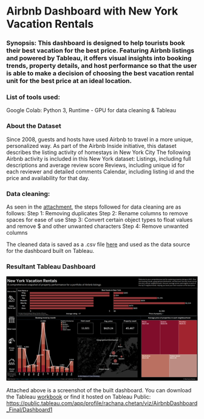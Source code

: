# Airbnb Dashboard with New York Vacation Rentals
### Synopsis: This dashboard is designed to help tourists book their best vacation for the best price. Featuring Airbnb listings and powered by Tableau, it offers visual insights into booking trends, property details, and host performance so that the user is able to make a decision of choosing the best vacation rental unit for the best price at an ideal location.

### List of tools used:
Google Colab: Python 3, Runtime - GPU for data cleaning & Tableau

### About the Dataset
Since 2008, guests and hosts have used Airbnb to travel in a more unique, personalized way. As part of the Airbnb Inside initiative, this dataset describes the listing activity of homestays in New York City
The following Airbnb activity is included in this New York dataset:
Listings, including full descriptions and average review score Reviews, including unique id for each reviewer and detailed comments Calendar, including listing id and the price and availability for that day.

### Data cleaning:
As seen in the [attachment](/Airbnb_Open_Data_Data_cleaning_Rachana.ipynb), the steps followed for data cleaning are as follows: 
Step 1: Removing duplicates
Step 2: Rename columns to remove spaces for ease of use
Step 3: Convert certain object types to float values and remove $ and other unwanted characters
Step 4: Remove unwanted columns

The cleaned data is saved as a .csv file [here](/Airbnb_Cleaned.csv) and used as the data source for the dashboard built on Tableau.

### Resultant Tableau Dashboard 
<p align="center">
  <img src="Airbnb_Dashboard.png">
</p>

Attached above is a screenshot of the built dashboard. You can download the Tableau [workbook](https://github.com/rachanachetan/Tableau-Dashboards/blob/main/Airbnb/AirbnbDashboard_Final.twbx) or find it hosted on Tableau Public: https://public.tableau.com/app/profile/rachana.chetan/viz/AirbnbDashboard_Final/Dashboard1




